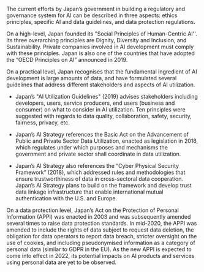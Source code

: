 The current efforts by Japan’s government in building a regulatory and governance system for AI can be described in three aspects: ethics principles, specific AI and data guidelines, and data protection regulations.


On a high-level, Japan founded its "Social Principles of Human-Centric AI''. Its three overarching principles are Dignity, Diversity and Inclusion, and Sustainability. Private companies involved in AI development must comply with these principles. Japan is also one of the countries that have adopted the “OECD Principles on AI” announced in 2019. 

On a practical level, Japan recognises that the fundamental ingredient of AI development is large amounts of data, and have formulated several guidelines that address different stakeholders and aspects of AI utilization.

- Japan’s "AI Utilization Guidelines" (2019) advises stakeholders including developers, users, service producers, end users (business and consumer) on what to consider in AI utilization. Ten principles were suggested with regards to data quality, collaboration, safety, security, fairness, privacy, etc.

- Japan’s AI Strategy references the Basic Act on the Advancement of Public and Private Sector Data Utilization, enacted as legislation in 2016, which regulates under which purposes and mechanisms the government and private sector shall coordinate in data utilization. 

- Japan’s AI Strategy also references the “Cyber Physical Security Framework” (2018), which addressed rules and methodologies that ensure trustworthiness of data in cross-sectoral data cooperation. Japan’s AI Strategy plans to build on the framework and develop trust data linkage infrastructure that enable international mutual authentication with the U.S. and Europe.

On a data protection level, Japan’s Act on the Protection of Personal Information (APPI) was enacted in 2003 and was subsequently amended several times to raise data protection standards. In mid-2020, the APPI was amended to include the rights of data subject to request data deletion, the obligation for data operators to report data breach, stricter oversight on the use of cookies, and including pseudonymised information as a category of personal data (similar to GDPR in the EU). As the new APPI is expected to come into effect in 2022, its potential impacts on AI products and services using personal data are yet to be observed.
